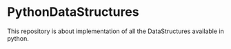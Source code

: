 # PythonDataStructures
This repository is about implementation of all the DataStructures available in python. 
